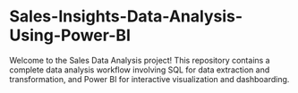 # Sales-Insights-Data-Analysis-Using-Power-BI
Welcome to the Sales Data Analysis  project! This repository contains a complete data analysis workflow involving SQL for data extraction and transformation, and Power BI for interactive visualization and dashboarding.
